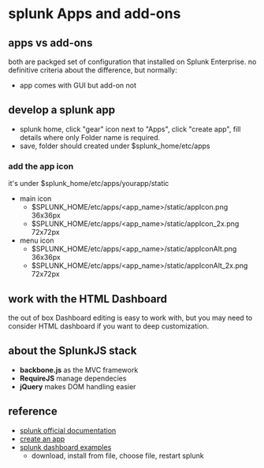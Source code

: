 # splunk Apps and add-ons
## apps vs add-ons
both are packged set of configuration that installed on Splunk Enterprise.
no definitive criteria about the difference, but normally:

- app comes with GUI but add-on not

## develop a splunk app
- splunk home, click "gear" icon next to "Apps", click "create app", fill details where only Folder name is required.
- save, folder should created under $splunk_home/etc/apps

### add the app icon
it's under $splunk_home/etc/apps/yourapp/static
- main icon
  - $SPLUNK_HOME/etc/apps/<app_name>/static/appIcon.png 36x36px
  - $SPLUNK_HOME/etc/apps/<app_name>/static/appIcon_2x.png 72x72px
- menu icon
  - $SPLUNK_HOME/etc/apps/<app_name>/static/appIconAlt.png 36x36px
  - $SPLUNK_HOME/etc/apps/<app_name>/static/appIconAlt_2x.png 72x72px


## work with the HTML Dashboard
the out of box Dashboard editing is easy to work with, but you may need to consider HTML dashboard if you want to deep customization.

## about the SplunkJS stack
- **backbone.js** as the MVC framework
- **RequireJS** manage dependecies
- **jQuery** makes DOM handling easier



## reference
- [splunk official documentation](https://docs.splunk.com/Documentation/Splunk/6.4.2/Admin/Whatsanapp)
- [create an app](http://dev.splunk.com/view/webframework-developapps/SP-CAAAEUC)
- [splunk dashboard examples](https://splunkbase.splunk.com/app/1603/)
  - download, install from file, choose file, restart splunk
